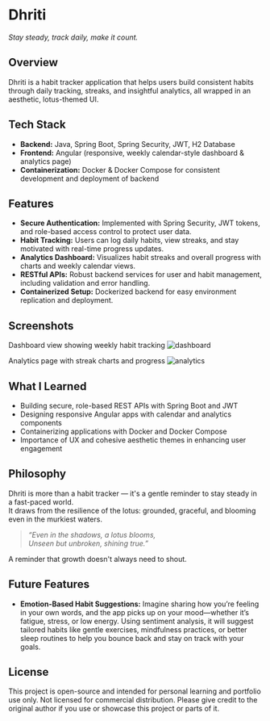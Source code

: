 # Dhriti

*Stay steady, track daily, make it count.*



## Overview

Dhriti is a habit tracker application that helps users build consistent habits through daily tracking, streaks, and insightful analytics, all wrapped in an aesthetic, lotus-themed UI.



## Tech Stack

* **Backend:** Java, Spring Boot, Spring Security, JWT, H2 Database
* **Frontend:** Angular (responsive, weekly calendar-style dashboard & analytics page)
* **Containerization:** Docker & Docker Compose for consistent development and deployment of backend



## Features

* **Secure Authentication:** Implemented with Spring Security, JWT tokens, and role-based access control to protect user data.
* **Habit Tracking:** Users can log daily habits, view streaks, and stay motivated with real-time progress updates.
* **Analytics Dashboard:** Visualizes habit streaks and overall progress with charts and weekly calendar views.
* **RESTful APIs:** Robust backend services for user and habit management, including validation and error handling.
* **Containerized Setup:** Dockerized backend for easy environment replication and deployment.



## Screenshots
Dashboard view showing weekly habit tracking
![dashboard](https://github.com/user-attachments/assets/d54682fc-9151-46cc-a587-841b4372e7fb)

Analytics page with streak charts and progress
![analytics](https://github.com/user-attachments/assets/13e309a5-9de9-4883-80d7-0ac3a8ec3490)



## What I Learned

* Building secure, role-based REST APIs with Spring Boot and JWT
* Designing responsive Angular apps with calendar and analytics components
* Containerizing applications with Docker and Docker Compose
* Importance of UX and cohesive aesthetic themes in enhancing user engagement


## Philosophy

Dhriti is more than a habit tracker — it's a gentle reminder to stay steady in a fast-paced world.  
It draws from the resilience of the lotus: grounded, graceful, and blooming even in the murkiest waters.

> _“Even in the shadows, a lotus blooms,  
> Unseen but unbroken, shining true.”_


A reminder that growth doesn't always need to shout.


## Future Features

* **Emotion-Based Habit Suggestions:** Imagine sharing how you’re feeling in your own words, and the app picks up on your mood—whether it’s fatigue, stress, or low energy. Using sentiment analysis, it will suggest tailored habits like gentle exercises, mindfulness practices, or better sleep routines to help you bounce back and stay on track with your goals.


## License

This project is open-source and intended for personal learning and portfolio use only. Not licensed for commercial distribution. Please give credit to the original author if you use or showcase this project or parts of it.

